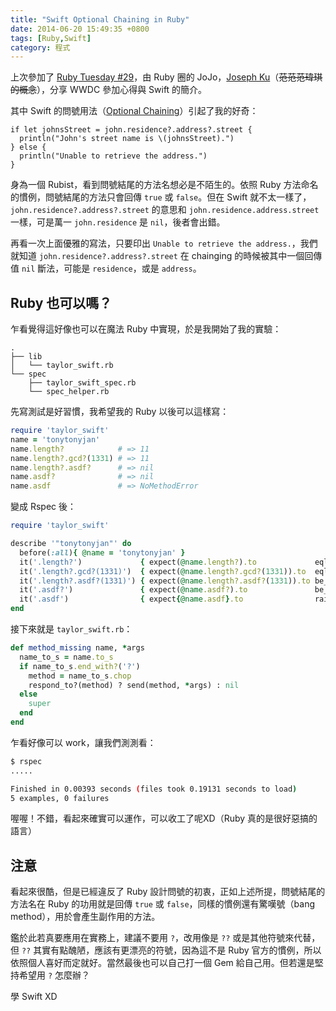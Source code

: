 ```yaml
---
title: "Swift Optional Chaining in Ruby"
date: 2014-06-20 15:49:35 +0800
tags: [Ruby,Swift]
category: 程式
---
```


上次參加了 [Ruby Tuesday #29](http://rubytaiwan.kktix.cc/events/ruby-tuesday-29)，由 Ruby 圈的 JoJo，[Joseph Ku](https://twitter.com/josephku)（<del>范范范瑋琪的概念</del>），分享 WWDC 參加心得與 Swift 的簡介。

其中 Swift 的問號用法（[Optional Chaining](https://developer.apple.com/library/prerelease/ios/documentation/swift/conceptual/swift_programming_language/OptionalChaining.html#//apple_ref/doc/uid/TP40014097-CH21-XID_312)）引起了我的好奇：

```
if let johnsStreet = john.residence?.address?.street {
  println("John's street name is \(johnsStreet).")
} else {
  println("Unable to retrieve the address.")
}
```

身為一個 Rubist，看到問號結尾的方法名想必是不陌生的。依照 Ruby 方法命名的慣例，問號結尾的方法只會回傳 `true` 或 `false`。但在 Swift 就不太一樣了，`john.residence?.address?.street` 的意思和 `john.residence.address.street` 一樣，可是萬一 `john.residence` 是 `nil`，後者會出錯。

再看一次上面優雅的寫法，只要印出 `Unable to retrieve the address.`，我們就知道 `john.residence?.address?.street` 在 chainging 的時候被其中一個回傳值 `nil` 斷法，可能是 `residence`，或是 `address`。

## Ruby 也可以嗎？

乍看覺得這好像也可以在魔法 Ruby 中實現，於是我開始了我的實驗：

```
.
├── lib
│   └── taylor_swift.rb
└── spec
    ├── taylor_swift_spec.rb
    └── spec_helper.rb
```

先寫測試是好習慣，我希望我的 Ruby 以後可以這樣寫：

```ruby
require 'taylor_swift'
name = 'tonytonyjan'
name.length?            # => 11
name.length?.gcd?(1331) # => 11
name.length?.asdf?      # => nil
name.asdf?              # => nil
name.asdf               # => NoMethodError
```

變成 Rspec 後：

```ruby
require 'taylor_swift'

describe '"tonytonyjan"' do
  before(:all){ @name = 'tonytonyjan' }
  it('.length?')             { expect(@name.length?).to             eql(11) }
  it('.length?.gcd?(1331)')  { expect(@name.length?.gcd?(1331)).to  eql(11) }
  it('.length?.asdf?(1331)') { expect(@name.length?.asdf?(1331)).to be_nil }
  it('.asdf?')               { expect(@name.asdf?).to               be_nil }
  it('.asdf')                { expect{@name.asdf}.to                raise_error(NoMethodError) }
end
```

接下來就是 `taylor_swift.rb`：

```ruby
def method_missing name, *args
  name_to_s = name.to_s
  if name_to_s.end_with?('?')
    method = name_to_s.chop
    respond_to?(method) ? send(method, *args) : nil
  else
    super
  end
end
```

乍看好像可以 work，讓我們測測看：

```bash
$ rspec
.....

Finished in 0.00393 seconds (files took 0.19131 seconds to load)
5 examples, 0 failures
```

喔喔！不錯，看起來確實可以運作，可以收工了呢XD（Ruby 真的是很好惡搞的語言）

## 注意

看起來很酷，但是已經違反了 Ruby 設計問號的初衷，正如上述所提，問號結尾的方法名在 Ruby 的功用就是回傳 `true` 或 `false`，同樣的慣例還有驚嘆號（bang method），用於會產生副作用的方法。

鑑於此若真要應用在實務上，建議不要用 `?`，改用像是 `??` 或是其他符號來代替，但 `??` 其實有點醜陋，應該有更漂亮的符號，因為這不是 Ruby 官方的慣例，所以依照個人喜好而定就好。當然最後也可以自己打一個 Gem 給自己用。但若還是堅持希望用 `?` 怎麼辦？

學 Swift XD